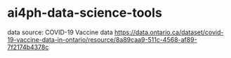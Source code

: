 # ai4ph-data-science-tools

data source:
COVID-19 Vaccine data
https://data.ontario.ca/dataset/covid-19-vaccine-data-in-ontario/resource/8a89caa9-511c-4568-af89-7f2174b4378c
